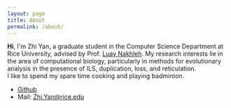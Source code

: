 ```yaml
---
layout: page
title: About
permalink: /about/
---
```

**Hi**, I'm Zhi Yan, a graduate student in the Computer Science Department at Rice University, advised by Prof. [Luay Nakhleh](https://www.cs.rice.edu/~nakhleh/). My research interests lie in the area of computational biology, particularly in methods for evolutionary analysis in the presence of ILS, duplication, loss, and reticulation.<br/>
I like to spend my spare time cooking and playing badminton.

* [Github](http://github.com/waayay)
* Mail: <Zhi.Yan@rice.edu>
